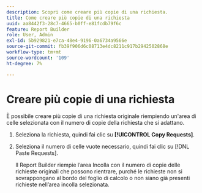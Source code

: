 ```yaml
---
description: Scopri come creare più copie di una richiesta.
title: Come creare più copie di una richiesta
uuid: aa8442f3-28c7-4665-b0ff-e81fcdb79f6c
feature: Report Builder
role: User, Admin
exl-id: 5b929821-e7ca-48e4-9196-0a6734a9566e
source-git-commit: fb39f906d6c08713e4dc8211c917b2942502868e
workflow-type: tm+mt
source-wordcount: '109'
ht-degree: 7%

---
```


# Creare più copie di una richiesta

È possibile creare più copie di una richiesta originale riempiendo un&#39;area di celle selezionata con il numero di copie della richiesta che si adattano.

1. Seleziona la richiesta, quindi fai clic su **[!UICONTROL Copy Requests]**.
1. Seleziona il numero di celle vuote necessario, quindi fai clic su [!DNL Paste Requests].

   Il Report Builder riempie l’area Incolla con il numero di copie delle richieste originali che possono rientrare, purché le richieste non si sovrappongano al bordo del foglio di calcolo o non siano già presenti richieste nell’area incolla selezionata.
